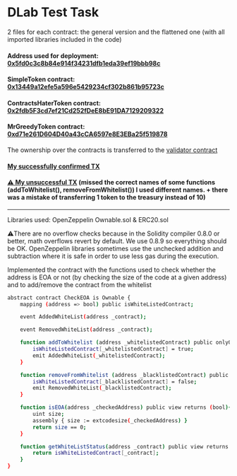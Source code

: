 # DLab Test Task
2 files for each contract: the general version and the flattened one (with all imported libraries included in the code)

#### Address used for deployment: [0x5fd0c3c8b84e914f34231dfb1eda39ef19bbb98c](https://goerli.etherscan.io/address/0x5fd0c3c8b84e914f34231dfb1eda39ef19bbb98c)

#### SimpleToken contract: [0x13449a12efe5a596e5429234cf302b861b95723c](https://goerli.etherscan.io/address/0x13449a12efe5a596e5429234cf302b861b95723c)

#### ContractsHaterToken contract: [0x2fdb5F3cd7ef21Cd252fDeE8bE91DA7129209322](https://goerli.etherscan.io/address/0x2fdb5f3cd7ef21cd252fdee8be91da7129209322)

#### MrGreedyToken contract: [0xd71e261D604D40a43cCA6597e8E3EBa25f519878](https://goerli.etherscan.io/address/0xd71e261d604d40a43cca6597e8e3eba25f519878)

The ownership over the contracts is transferred to the [validator contract](https://goerli.etherscan.io/address/0x4b2713aae6e378156ee3449c2eae7ed5b5ea78c2)

#### [My successfully confirmed TX](https://goerli.etherscan.io/tx/0x54bd7d275c98d72b538870af30b8890903fe7c68f293ea31a24bacbce4b47bda)

#### [⚠️ My unsuccessful TX](https://goerli.etherscan.io/tx/0x77b03e2d45baa52fd63c82dfb30826b47b56db63151bbf7e2e26e0aa028044d3) (missed the correct names of some functions (addToWhitelist(), removeFromWhitelist()) I used different names. + there was a mistake of transferring 1 token to the treasury instead of 10)

----------------------------------------------------------------------------------------------------------------------------------------------------------------

Libraries used: OpenZeppelin Ownable.sol & ERC20.sol

   ⚠️There are no overflow checks because in the Solidity compiler 0.8.0 or better, math overflows revert by default. We use 0.8.9 so everything should be OK. OpenZeppelin libraries sometimes use the unchecked addition and subtraction where it is safe in order to use less gas during the execution. 

   Implemented the contract with the functions used to check whether the address is EOA or not (by checking the size of the code at a given address) and to add/remove the contract from the whitelist
```bash
abstract contract CheckEOA is Ownable {
    mapping (address => bool) public isWhiteListedContract;

    event AddedWhiteList(address _contract);

    event RemovedWhiteList(address _contract);

    function addToWhitelist (address _whitelistedContract) public onlyOwner {
        isWhiteListedContract[_whitelistedContract] = true;
        emit AddedWhiteList(_whitelistedContract);
    }

    function removeFromWhitelist (address _blacklistedContract) public onlyOwner {
        isWhiteListedContract[_blacklistedContract] = false;
        emit RemovedWhiteList(_blacklistedContract);
    }

    function isEOA(address _checkedAddress) public view returns (bool){
        uint size;
        assembly { size := extcodesize(_checkedAddress) }
        return size == 0;
    }

    function getWhiteListStatus(address _contract) public view returns (bool) {
        return isWhiteListedContract[_contract];
    } 
}
```
